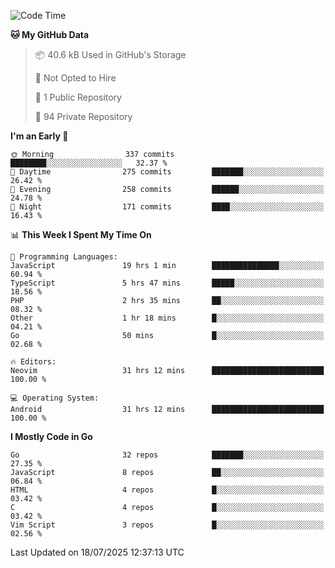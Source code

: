 
<!--START_SECTION:waka-->
![Code Time](http://img.shields.io/badge/Code%20Time-6%2C118%20hrs%2056%20mins-blue)

**🐱 My GitHub Data** 

> 📦 40.6 kB Used in GitHub's Storage 
 > 
> 🚫 Not Opted to Hire
 > 
> 📜 1 Public Repository 
 > 
> 🔑 94 Private Repository 
 > 
**I'm an Early 🐤** 

```text
🌞 Morning                337 commits         ████████░░░░░░░░░░░░░░░░░   32.37 % 
🌆 Daytime                275 commits         ███████░░░░░░░░░░░░░░░░░░   26.42 % 
🌃 Evening                258 commits         ██████░░░░░░░░░░░░░░░░░░░   24.78 % 
🌙 Night                  171 commits         ████░░░░░░░░░░░░░░░░░░░░░   16.43 % 
```


📊 **This Week I Spent My Time On** 

```text
💬 Programming Languages: 
JavaScript               19 hrs 1 min        ███████████████░░░░░░░░░░   60.94 % 
TypeScript               5 hrs 47 mins       █████░░░░░░░░░░░░░░░░░░░░   18.56 % 
PHP                      2 hrs 35 mins       ██░░░░░░░░░░░░░░░░░░░░░░░   08.32 % 
Other                    1 hr 18 mins        █░░░░░░░░░░░░░░░░░░░░░░░░   04.21 % 
Go                       50 mins             █░░░░░░░░░░░░░░░░░░░░░░░░   02.68 % 

🔥 Editors: 
Neovim                   31 hrs 12 mins      █████████████████████████   100.00 % 

💻 Operating System: 
Android                  31 hrs 12 mins      █████████████████████████   100.00 % 
```

**I Mostly Code in Go** 

```text
Go                       32 repos            ███████░░░░░░░░░░░░░░░░░░   27.35 % 
JavaScript               8 repos             ██░░░░░░░░░░░░░░░░░░░░░░░   06.84 % 
HTML                     4 repos             █░░░░░░░░░░░░░░░░░░░░░░░░   03.42 % 
C                        4 repos             █░░░░░░░░░░░░░░░░░░░░░░░░   03.42 % 
Vim Script               3 repos             █░░░░░░░░░░░░░░░░░░░░░░░░   02.56 % 
```




 Last Updated on 18/07/2025 12:37:13 UTC
<!--END_SECTION:waka-->
